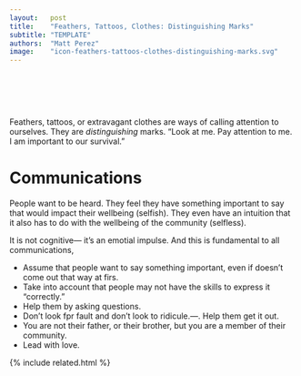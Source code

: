 ```yaml
---
layout:   post
title:    "Feathers, Tattoos, Clothes: Distinguishing Marks"
subtitle: "TEMPLATE"
authors:  "Matt Perez"
image:    "icon-feathers-tattoos-clothes-distinguishing-marks.svg"
---
```


<div style="display:none;">
 <p>Feathers, tattoos, or extravagant clothes are ways of calling attention to ourselves. They are <em>distinguishing</em> marks. &ldquo;Look at me. Pay attention to me. I am important to our survival.&rdquo;</p>
</div>

<h1>&nbsp;</h1>
 <p>Feathers, tattoos, or extravagant clothes are ways of calling attention to ourselves. They are <em>distinguishing</em> marks. &ldquo;Look at me. Pay attention to me. I am important to our survival.&rdquo;</p>

<h1>Communications</h1>
 <p>People want to be heard. They feel they have something important to say that would impact their wellbeing (selfish). They even have an intuition that it also has to do with the wellbeing of the community (selfless).</p>
 <p>It is not cognitive&mdash; it&rsquo;s an emotial impulse. And this is fundamental to all communications,</p>
  <ul>
   <li>Assume that people want to say something important, even if doesn&rsquo;t come out that way at firs.</li>
   <li>Take into account that people may not have the skills to express it &ldquo;correctly.&rdquo;</li>
   <li>Help them by asking questions.</li>
   <li>Don&rsquo;t look fpr fault and don&rsquo;t look to ridicule.&mdash;. Help them get it out.</li>
   <li>You are not their father, or their brother, but you are a member of their community.</li>
   <li>Lead with love.</li>
  </ul>

{% include related.html %}